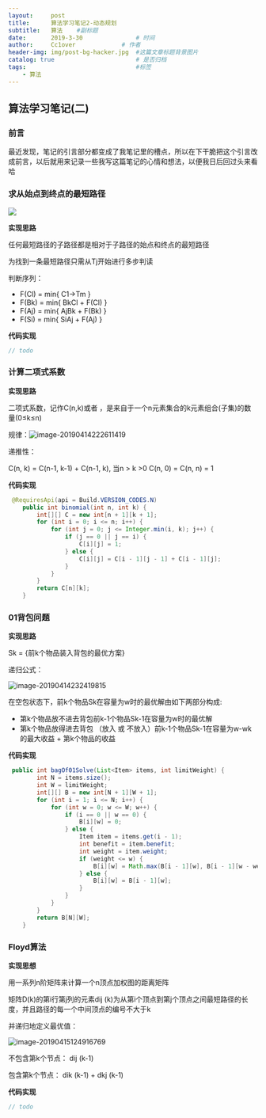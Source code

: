 ```yaml
---
layout:     post   				    
title:      算法学习笔记2-动态规划		 
subtitle:   算法    #副标题
date:       2019-3-30			   	# 时间
author:     Cc1over				# 作者
header-img: img/post-bg-hacker.jpg	#这篇文章标题背景图片
catalog: true 						# 是否归档
tags:								#标签
    - 算法
---
```

## 算法学习笔记(二)

### 前言

最近发现，笔记的引言部分都变成了我笔记里的槽点，所以在下干脆把这个引言改成前言，以后就用来记录一些我写这篇笔记的心情和想法，以便我日后回过头来看哈

### 求从始点到终点的最短路径

![](<https://raw.githubusercontent.com/Cc1over/Cc1over.github.io/master/img/%E5%8A%A8%E6%80%81%E8%A7%84%E5%88%92%E5%9B%BE%E4%B8%80.png>)

**实现思路**

任何最短路径的子路径都是相对于子路径的始点和终点的最短路径

为找到一条最短路径只需从Tj开始进行多步判读

判断序列：

* F(Cl) = min{ C1->Tm }
* F(Bk) = min{ BkCl + F(Cl) }
* F(Aj) = min{ AjBk + F(Bk) }
* F(Si) = min{ SiAj + F(Aj) }

**代码实现**

```java
// todo
```

### 计算二项式系数

**实现思路**

二项式系数，记作C(n,k)或者   ，是来自于一个n元素集合的k元素组合(子集)的数量(0≤k≤n) 

规律：![image-20190414222611419](/Users/cc1over/Downloads/image-20190414222611419.png)

递推性：

C(n, k) = C(n-1, k-1) + C(n-1, k), 当n > k >0
C(n, 0) = C(n, n) = 1

**代码实现**

```java
 @RequiresApi(api = Build.VERSION_CODES.N)
    public int binomial(int n, int k) {
        int[][] C = new int[n + 1][k + 1];
        for (int i = 0; i <= n; i++) {
            for (int j = 0; j <= Integer.min(i, k); j++) {
                if (j == 0 || j == i) {
                    C[i][j] = 1;
                } else {
                    C[i][j] = C[i - 1][j - 1] + C[i - 1][j];
                }
            }
        }
        return C[n][k];
    }
```

### 01背包问题

**实现思路**

Sk = {前k个物品装入背包的最优方案}

递归公式：

![image-20190414232419815](/Users/cc1over/Desktop/2.png)

在空包状态下，前k个物品Sk在容量为w时的最优解由如下两部分构成:

* 第k个物品放不进去背包前k-1个物品Sk-1在容量为w时的最优解
* 第k个物品放得进去背包 （放入 或 不放入）前k-1个物品Sk-1在容量为w-wk 的最大收益
       + 第k个物品的收益

**代码实现**

```java
 public int bagOf01Solve(List<Item> items, int limitWeight) {
        int N = items.size();
        int W = limitWeight;
        int[][] B = new int[N + 1][W + 1];
        for (int i = 1; i <= N; i++) {
            for (int w = 0; w <= W; w++) {
                if (i == 0 || w == 0) {
                    B[i][w] = 0;
                } else {
                    Item item = items.get(i - 1);
                    int benefit = item.benefit;
                    int weight = item.weight;
                    if (weight <= w) {
                        B[i][w] = Math.max(B[i - 1][w], B[i - 1][w - weight] + benefit);
                    } else {
                        B[i][w] = B[i - 1][w];
                    }
                }
            }
        }
        return B[N][W];
    }
```

### Floyd算法

**实现思想**

用一系列n阶矩阵来计算一个n顶点加权图的距离矩阵

矩阵D(k)的第i行第j列的元素dij (k)为从第i个顶点到第j个顶点之间最短路径的长度，并且路径的每一个中间顶点的编号不大于k 

并递归地定义最优值：

![image-20190415124916769](/Users/cc1over/Desktop/3.png)

不包含第k个节点： dij (k-1)

包含第k个节点： dik (k-1) + dkj (k-1)

**代码实现**

```java
// todo
```

